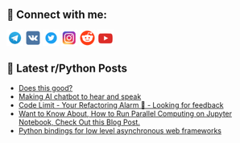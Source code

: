 ## 🔎 Connect with me:
[<img src="https://github.com/bullbesh/bullbesh/blob/main/images/Telegram.png" width="32" height="32" />](https://t.me/bullbesh)
[<img src="https://github.com/bullbesh/bullbesh/blob/main/images/VK.png" width="32" height="32" />](https://vk.com/bullbesh)
[<img src="https://github.com/bullbesh/bullbesh/blob/main/images/Twitter.png" width="32" height="32" />](https://twitter.com/bullbesh1)
[<img src="https://github.com/bullbesh/bullbesh/blob/main/images/Instagram.png" width="32" height="32" />](https://www.instagram.com/bullbesh)
[<img src="https://github.com/bullbesh/bullbesh/blob/main/images/Reddit.png" width="32" height="32" />](https://www.reddit.com/user/bullbesh)
[<img src="https://github.com/bullbesh/bullbesh/blob/main/images/YouTube.png" width="32" height="32" />](https://www.youtube.com/channel/UCtfjRs6uzgq5mfm8S06WTcg)

## 📕 Latest r/Python Posts
<!-- BLOG-POST-LIST:START -->
- [Does this good?](https://www.reddit.com/r/Python/comments/16cbjif/does_this_good/)
- [Making AI chatbot to hear and speak](https://www.reddit.com/r/Python/comments/16cb816/making_ai_chatbot_to_hear_and_speak/)
- [Code Limit - Your Refactoring Alarm 🔔 - Looking for feedback](https://www.reddit.com/r/Python/comments/16cb15z/code_limit_your_refactoring_alarm_looking_for/)
- [Want to Know About, How to Run Parallel Computing on Jupyter Notebook, Check Out this Blog Post.](https://www.reddit.com/r/Python/comments/16c8evy/want_to_know_about_how_to_run_parallel_computing/)
- [Python bindings for low level asynchronous web frameworks](https://www.reddit.com/r/Python/comments/16c6oot/python_bindings_for_low_level_asynchronous_web/)
<!-- BLOG-POST-LIST:END -->
